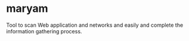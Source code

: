 # maryam
Tool to scan Web application and networks and easily and complete the information gathering process.
